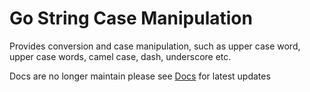 Go String Case Manipulation
===========================

Provides conversion and case manipulation, such as upper case word, upper case words, 
camel case, dash, underscore etc. 

Docs are no longer maintain please see [Docs][1] for latest updates


[1]: http://go.pkgdoc.org/bitbucket.org/gotamer/cases "Docs"
